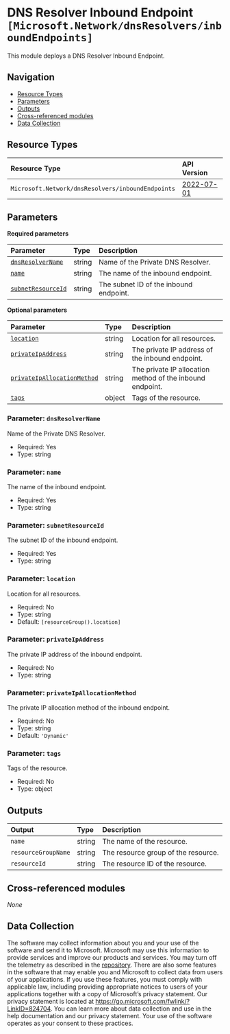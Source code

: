 # DNS Resolver Inbound Endpoint `[Microsoft.Network/dnsResolvers/inboundEndpoints]`

This module deploys a DNS Resolver Inbound Endpoint.

## Navigation

- [Resource Types](#Resource-Types)
- [Parameters](#Parameters)
- [Outputs](#Outputs)
- [Cross-referenced modules](#Cross-referenced-modules)
- [Data Collection](#Data-Collection)

## Resource Types

| Resource Type | API Version |
| :-- | :-- |
| `Microsoft.Network/dnsResolvers/inboundEndpoints` | [2022-07-01](https://learn.microsoft.com/en-us/azure/templates/Microsoft.Network/2022-07-01/dnsResolvers/inboundEndpoints) |

## Parameters

**Required parameters**

| Parameter | Type | Description |
| :-- | :-- | :-- |
| [`dnsResolverName`](#parameter-dnsresolvername) | string | Name of the Private DNS Resolver. |
| [`name`](#parameter-name) | string | The name of the inbound endpoint. |
| [`subnetResourceId`](#parameter-subnetresourceid) | string | The subnet ID of the inbound endpoint. |

**Optional parameters**

| Parameter | Type | Description |
| :-- | :-- | :-- |
| [`location`](#parameter-location) | string | Location for all resources. |
| [`privateIpAddress`](#parameter-privateipaddress) | string | The private IP address of the inbound endpoint. |
| [`privateIpAllocationMethod`](#parameter-privateipallocationmethod) | string | The private IP allocation method of the inbound endpoint. |
| [`tags`](#parameter-tags) | object | Tags of the resource. |

### Parameter: `dnsResolverName`

Name of the Private DNS Resolver.

- Required: Yes
- Type: string

### Parameter: `name`

The name of the inbound endpoint.

- Required: Yes
- Type: string

### Parameter: `subnetResourceId`

The subnet ID of the inbound endpoint.

- Required: Yes
- Type: string

### Parameter: `location`

Location for all resources.

- Required: No
- Type: string
- Default: `[resourceGroup().location]`

### Parameter: `privateIpAddress`

The private IP address of the inbound endpoint.

- Required: No
- Type: string

### Parameter: `privateIpAllocationMethod`

The private IP allocation method of the inbound endpoint.

- Required: No
- Type: string
- Default: `'Dynamic'`

### Parameter: `tags`

Tags of the resource.

- Required: No
- Type: object


## Outputs

| Output | Type | Description |
| :-- | :-- | :-- |
| `name` | string | The name of the resource. |
| `resourceGroupName` | string | The resource group of the resource. |
| `resourceId` | string | The resource ID of the resource. |

## Cross-referenced modules

_None_

## Data Collection

The software may collect information about you and your use of the software and send it to Microsoft. Microsoft may use this information to provide services and improve our products and services. You may turn off the telemetry as described in the [repository](https://aka.ms/avm/telemetry). There are also some features in the software that may enable you and Microsoft to collect data from users of your applications. If you use these features, you must comply with applicable law, including providing appropriate notices to users of your applications together with a copy of Microsoft’s privacy statement. Our privacy statement is located at <https://go.microsoft.com/fwlink/?LinkID=824704>. You can learn more about data collection and use in the help documentation and our privacy statement. Your use of the software operates as your consent to these practices.
